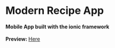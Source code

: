 Modern Recipe App
=================

<b>Mobile App built with the ionic framework</b>
<br><br>
<b>Preview: </b><a href="http://projects.redcode.ca/Mobile%20Apps/Modern%20Recipes/index.html#//">Here</a>
